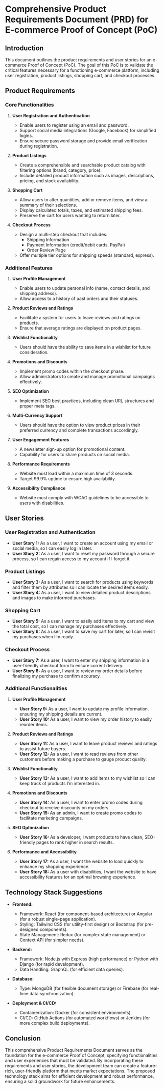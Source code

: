 # Comprehensive Product Requirements Document (PRD) for E-commerce Proof of Concept (PoC)

## Introduction

This document outlines the product requirements and user stories for an e-commerce Proof of Concept (PoC). The goal of this PoC is to validate the critical features necessary for a functioning e-commerce platform, including user registration, product listings, shopping cart, and checkout processes. 

## Product Requirements

### Core Functionalities

1. **User Registration and Authentication**
   - Enable users to register using an email and password.
   - Support social media integrations (Google, Facebook) for simplified logins.
   - Ensure secure password storage and provide email verification during registration.

2. **Product Listings**
   - Create a comprehensible and searchable product catalog with filtering options (brand, category, price).
   - Include detailed product information such as images, descriptions, pricing, and stock availability.

3. **Shopping Cart**
   - Allow users to alter quantities, add or remove items, and view a summary of their selections.
   - Display calculated totals, taxes, and estimated shipping fees.
   - Preserve the cart for users wanting to return later.

4. **Checkout Process**
   - Design a multi-step checkout that includes:
     - Shipping Information
     - Payment Information (credit/debit cards, PayPal)
     - Order Review Page
   - Offer multiple tier options for shipping speeds (standard, express).

### Additional Features

1. **User Profile Management**
   - Enable users to update personal info (name, contact details, and shipping address).
   - Allow access to a history of past orders and their statuses.

2. **Product Reviews and Ratings**
   - Facilitate a system for users to leave reviews and ratings on products.
   - Ensure that average ratings are displayed on product pages.

3. **Wishlist Functionality**
   - Users should have the ability to save items in a wishlist for future consideration.

4. **Promotions and Discounts**
   - Implement promo codes within the checkout phase.
   - Allow administrators to create and manage promotional campaigns effectively.

5. **SEO Optimization**
   - Implement SEO best practices, including clean URL structures and proper meta tags.

6. **Multi-Currency Support**
   - Users should have the option to view product prices in their preferred currency and complete transactions accordingly.

7. **User Engagement Features**
   - A newsletter sign-up option for promotional content.
   - Capability for users to share products on social media.

8. **Performance Requirements**
   - Website must load within a maximum time of 3 seconds.
   - Target 99.9% uptime to ensure high availability.

9. **Accessibility Compliance**
   - Website must comply with WCAG guidelines to be accessible to users with disabilities.

## User Stories

### User Registration and Authentication
- **User Story 1:** As a user, I want to create an account using my email or social media, so I can easily log in later.
- **User Story 2:** As a user, I want to reset my password through a secure process, so I can regain access to my account if I forget it.

### Product Listings
- **User Story 3:** As a user, I want to search for products using keywords and filter them by attributes so I can locate the desired items easily.
- **User Story 4:** As a user, I want to view detailed product descriptions and images to make informed purchases.

### Shopping Cart
- **User Story 5:** As a user, I want to easily add items to my cart and view the total cost, so I can manage my purchases effectively.
- **User Story 6:** As a user, I want to save my cart for later, so I can revisit my purchases when I’m ready.

### Checkout Process
- **User Story 7:** As a user, I want to enter my shipping information in a user-friendly checkout form to ensure correct delivery.
- **User Story 8:** As a user, I want to review my order details before finalizing my purchase to confirm accuracy.

### Additional Functionalities
1. **User Profile Management**
   - **User Story 9:** As a user, I want to update my profile information, ensuring my shipping details are current.
   - **User Story 10:** As a user, I want to view my order history to easily reorder items.

2. **Product Reviews and Ratings**
   - **User Story 11:** As a user, I want to leave product reviews and ratings to assist future buyers.
   - **User Story 12:** As a user, I want to read reviews from other customers before making a purchase to gauge product quality.

3. **Wishlist Functionality**
   - **User Story 13:** As a user, I want to add items to my wishlist so I can keep track of products I’m interested in.

4. **Promotions and Discounts**
   - **User Story 14:** As a user, I want to enter promo codes during checkout to receive discounts on my orders.
   - **User Story 15:** As an admin, I want to create promo codes to facilitate marketing campaigns.

5. **SEO Optimization**
   - **User Story 16:** As a developer, I want products to have clean, SEO-friendly pages to rank higher in search results.

6. **Performance and Accessibility**
   - **User Story 17:** As a user, I want the website to load quickly to enhance my shopping experience.
   - **User Story 18:** As a user with disabilities, I want the website to have accessibility features for an optimal browsing experience.

## Technology Stack Suggestions

- **Frontend:**
  - Framework: React (for component-based architecture) or Angular (for a robust single-page application).
  - Styling: Tailwind CSS (for utility-first design) or Bootstrap (for pre-designed components).
  - State Management: Redux (for complex state management) or Context API (for simpler needs).

- **Backend:**
  - Framework: Node.js with Express (high performance) or Python with Django (for rapid development).
  - Data Handling: GraphQL (for efficient data queries).

- **Database:**
  - Type: MongoDB (for flexible document storage) or Firebase (for real-time data synchronization).

- **Deployment & CI/CD:**
  - Containerization: Docker (for consistent environments).
  - CI/CD: GitHub Actions (for automated workflows) or Jenkins (for more complex build deployments).

## Conclusion

This comprehensive Product Requirements Document serves as the foundation for the e-commerce Proof of Concept, specifying functionalities and user experiences that must be validated. By incorporating these requirements and user stories, the development team can create a feature-rich, user-friendly platform that meets market expectations. The proposed technology stack aims for efficient development and robust performance, ensuring a solid groundwork for future enhancements.
